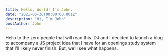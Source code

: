 ```yaml
---
title: Hello, World! I'm John.
date: "2021-05-30T00:00:00.001Z"
description: "Hi, I'm John"
postAuthor: John
---
```

Hello to the zero people that will read this. DJ and I decided to launch a blog to accompany a JS project idea that I have for an openings study system that I'll likely never finish. But, we'll see what happens.